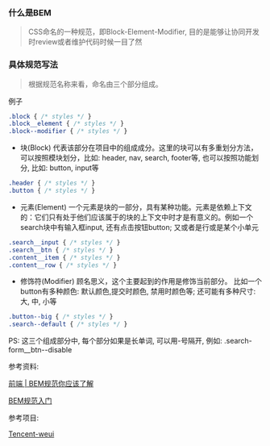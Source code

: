### 什么是BEM
> CSS命名的一种规范，即Block-Element-Modifier, 目的是能够让协同开发时review或者维护代码时候一目了然

### 具体规范写法
> 根据规范名称来看，命名由三个部分组成。

例子
```css
.block { /* styles */ }
.block__element { /* styles */ } 
.block--modifier { /* styles */ }
```

- 块(Block)
  代表该部分在项目中的组成成分。这里的块可以有多重划分方法，可以按照模块划分，比如: header, nav, search, footer等, 也可以按照功能划分, 比如: button, input等
  
```css
.header { /* styles */ }
.button { /* styles */ }
```
  
  
- 元素(Element)
  一个元素是块的一部分，具有某种功能。元素是依赖上下文的：它们只有处于他们应该属于的块的上下文中时才是有意义的。例如一个search块中有输入框input, 还有点击按钮button; 又或者是行或是某个小单元
  
```css
.search__input { /* styles */ }
.search__btn { /* styles */ }
.content__item { /* styles */ }
.content__row { /* styles */ }
```

- 修饰符(Modifier)
  顾名思义，这个主要起到的作用是修饰当前部分。 比如一个button有多种颜色: 默认颜色,提交时颜色, 禁用时颜色等; 还可能有多种尺寸: 大, 中, 小等
  
```css
.button--big { /* styles */ }
.search--default { /* styles */ }
``` 


PS: 这三个组成部分中, 每个部分如果是长单词, 可以用-号隔开, 例如: .search-form__btn--disable


参考资料:

[前端 | BEM规范你应该了解](https://www.jianshu.com/p/99ca15d0c7c7)

[BEM规范入门](https://www.jianshu.com/p/5e018c7f0bc6)

参考项目:

[Tencent-weui](https://github.com/Tencent/weui)
 
